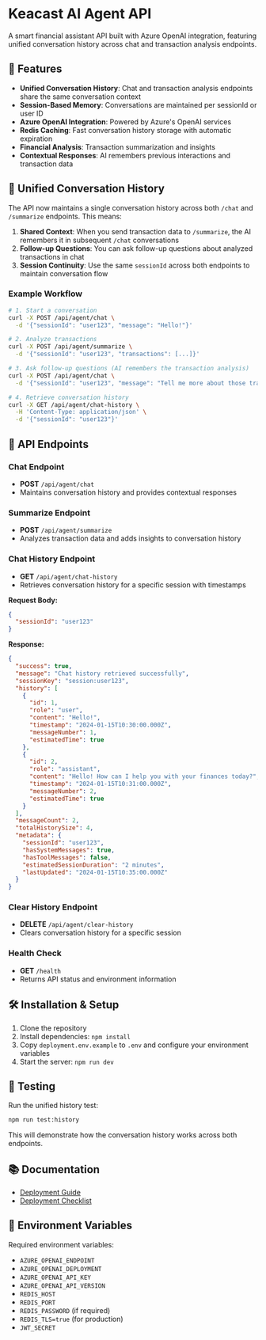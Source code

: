 # Keacast AI Agent API

A smart financial assistant API built with Azure OpenAI integration, featuring unified conversation history across chat and transaction analysis endpoints.

## 🚀 Features

- **Unified Conversation History**: Chat and transaction analysis endpoints share the same conversation context
- **Session-Based Memory**: Conversations are maintained per sessionId or user ID
- **Azure OpenAI Integration**: Powered by Azure's OpenAI services
- **Redis Caching**: Fast conversation history storage with automatic expiration
- **Financial Analysis**: Transaction summarization and insights
- **Contextual Responses**: AI remembers previous interactions and transaction data

## 🔄 Unified Conversation History

The API now maintains a single conversation history across both `/chat` and `/summarize` endpoints. This means:

1. **Shared Context**: When you send transaction data to `/summarize`, the AI remembers it in subsequent `/chat` conversations
2. **Follow-up Questions**: You can ask follow-up questions about analyzed transactions in chat
3. **Session Continuity**: Use the same `sessionId` across both endpoints to maintain conversation flow

### Example Workflow

```bash
# 1. Start a conversation
curl -X POST /api/agent/chat \
  -d '{"sessionId": "user123", "message": "Hello!"}'

# 2. Analyze transactions
curl -X POST /api/agent/summarize \
  -d '{"sessionId": "user123", "transactions": [...]}'

# 3. Ask follow-up questions (AI remembers the transaction analysis)
curl -X POST /api/agent/chat \
  -d '{"sessionId": "user123", "message": "Tell me more about those transactions"}'

# 4. Retrieve conversation history
curl -X GET /api/agent/chat-history \
  -H 'Content-Type: application/json' \
  -d '{"sessionId": "user123"}'
```

## 📡 API Endpoints

### Chat Endpoint
- **POST** `/api/agent/chat`
- Maintains conversation history and provides contextual responses

### Summarize Endpoint  
- **POST** `/api/agent/summarize`
- Analyzes transaction data and adds insights to conversation history

### Chat History Endpoint
- **GET** `/api/agent/chat-history`
- Retrieves conversation history for a specific session with timestamps

**Request Body:**
```json
{
  "sessionId": "user123"
}
```

**Response:**
```json
{
  "success": true,
  "message": "Chat history retrieved successfully",
  "sessionKey": "session:user123",
  "history": [
    {
      "id": 1,
      "role": "user",
      "content": "Hello!",
      "timestamp": "2024-01-15T10:30:00.000Z",
      "messageNumber": 1,
      "estimatedTime": true
    },
    {
      "id": 2,
      "role": "assistant",
      "content": "Hello! How can I help you with your finances today?",
      "timestamp": "2024-01-15T10:31:00.000Z",
      "messageNumber": 2,
      "estimatedTime": true
    }
  ],
  "messageCount": 2,
  "totalHistorySize": 4,
  "metadata": {
    "sessionId": "user123",
    "hasSystemMessages": true,
    "hasToolMessages": false,
    "estimatedSessionDuration": "2 minutes",
    "lastUpdated": "2024-01-15T10:35:00.000Z"
  }
}
```

### Clear History Endpoint
- **DELETE** `/api/agent/clear-history`
- Clears conversation history for a specific session

### Health Check
- **GET** `/health`
- Returns API status and environment information

## 🛠️ Installation & Setup

1. Clone the repository
2. Install dependencies: `npm install`
3. Copy `deployment.env.example` to `.env` and configure your environment variables
4. Start the server: `npm run dev`

## 🧪 Testing

Run the unified history test:
```bash
npm run test:history
```

This will demonstrate how the conversation history works across both endpoints.

## 📚 Documentation

- [Deployment Guide](DEPLOYMENT_TROUBLESHOOTING.md)
- [Deployment Checklist](DEPLOYMENT_CHECKLIST.md)

## 🔧 Environment Variables

Required environment variables:
- `AZURE_OPENAI_ENDPOINT`
- `AZURE_OPENAI_DEPLOYMENT`
- `AZURE_OPENAI_API_KEY`
- `AZURE_OPENAI_API_VERSION`
- `REDIS_HOST`
- `REDIS_PORT`
- `REDIS_PASSWORD` (if required)
- `REDIS_TLS=true` (for production)
- `JWT_SECRET`

